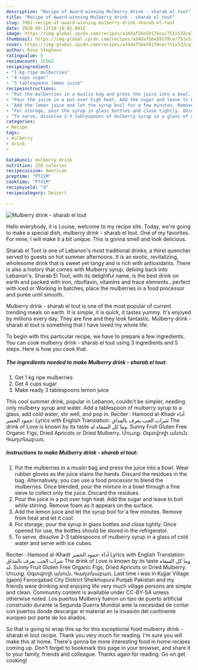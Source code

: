 ```yaml
---
description: "Recipe of Award-winning Mulberry drink - sharab el tout"
title: "Recipe of Award-winning Mulberry drink - sharab el tout"
slug: 3961-recipe-of-award-winning-mulberry-drink-sharab-el-tout
date: 2020-09-13T20:18:02.001Z
image: https://img-global.cpcdn.com/recipes/a34daf56e59178ce/751x532cq70/mulberry-drink-sharab-el-tout-recipe-main-photo.jpg
thumbnail: https://img-global.cpcdn.com/recipes/a34daf56e59178ce/751x532cq70/mulberry-drink-sharab-el-tout-recipe-main-photo.jpg
cover: https://img-global.cpcdn.com/recipes/a34daf56e59178ce/751x532cq70/mulberry-drink-sharab-el-tout-recipe-main-photo.jpg
author: Rose Stephens
ratingvalue: 5
reviewcount: 15562
recipeingredient:
- "1 kg ripe mulberries"
- "4 cups sugar"
- "3 tablespoons lemon juice"
recipeinstructions:
- "Put the mulberries in a muslin bag and press the juice into a bowl. Wear rubber gloves as the juice stains the hands. Discard the residues in the bag. Alternatively, you can use a food processor to blend the mulberries. Once blended, pour the mixture in a bowl through a fine sieve to collect only the juice. Discard the residues."
- "Pour the juice in a pot over high heat. Add the sugar and leave to boil while stirring. Remove foam as it appears on the surface."
- "Add the lemon juice and let the syrup boil for a few minutes. Remove from heat and let it cool."
- "For storage, pour the syrup in glass bottles and close tightly. Once opened for use, the bottles should be stored in the refrigerator."
- "To serve, dissolve 2-3 tablespoons of mulberry syrup in a glass of cold water and serve with ice cubes."
categories:
- Recipe
tags:
- mulberry
- drink
- 

katakunci: mulberry drink  
nutrition: 250 calories
recipecuisine: American
preptime: "PT11M"
cooktime: "PT41M"
recipeyield: "4"
recipecategory: Dessert

---
```



![Mulberry drink - sharab el tout](https://img-global.cpcdn.com/recipes/a34daf56e59178ce/751x532cq70/mulberry-drink-sharab-el-tout-recipe-main-photo.jpg)

Hello everybody, it is Louise, welcome to my recipe site. Today, we're going to make a special dish, mulberry drink - sharab el tout. One of my favorites. For mine, I will make it a bit unique. This is gonna smell and look delicious.

Sharab el Toot is one of Lebanon&#39;s most traditional drinks; a thirst quencher served to guests on hot summer afternoons. It is an exotic, revitalizing, wholesome drink that is sweet yet tangy and is rich with antioxidants. There is also a history that comes with Mulberry syrup, delving back into Lebanon&#39;s. Sharab El Toot, with its delightful name, is the best drink on earth and packed with iron, riboflavin, vitamins and trace elements…perfect with iced or Working in batches, place the mulberries in a food processor and purée until smooth.

Mulberry drink - sharab el tout is one of the most popular of current trending meals on earth. It is simple, it is quick, it tastes yummy. It's enjoyed by millions every day. They are fine and they look fantastic. Mulberry drink - sharab el tout is something that I have loved my whole life.


To begin with this particular recipe, we have to prepare a few ingredients. You can cook mulberry drink - sharab el tout using 3 ingredients and 5 steps. Here is how you cook that.

<!--inarticleads1-->

##### The ingredients needed to make Mulberry drink - sharab el tout:

1. Get 1 kg ripe mulberries
1. Get 4 cups sugar
1. Make ready 3 tablespoons lemon juice


This cool summer drink, popular in Lebanon, couldn&#39;t be simpler, needing only mulberry syrup and water. Add a tablespoon of mulberry syrup to a glass, add cold water, stir well, and pop in. Reciter : Hamood al-Khadr أداء :حمود الخضر Lyrics with English Translation: شراب الحب يعرف بالمذاق The drink of Love is known by its taste وما كل السقاة له. Sunny Fruit Gluten Free Organic Figs, Dried Apricots or Dried Mulberry. Մուտք. Օգտվողի անուն. Գաղտնաբառ. 

<!--inarticleads2-->

##### Instructions to make Mulberry drink - sharab el tout:

1. Put the mulberries in a muslin bag and press the juice into a bowl. Wear rubber gloves as the juice stains the hands. Discard the residues in the bag. Alternatively, you can use a food processor to blend the mulberries. Once blended, pour the mixture in a bowl through a fine sieve to collect only the juice. Discard the residues.
1. Pour the juice in a pot over high heat. Add the sugar and leave to boil while stirring. Remove foam as it appears on the surface.
1. Add the lemon juice and let the syrup boil for a few minutes. Remove from heat and let it cool.
1. For storage, pour the syrup in glass bottles and close tightly. Once opened for use, the bottles should be stored in the refrigerator.
1. To serve, dissolve 2-3 tablespoons of mulberry syrup in a glass of cold water and serve with ice cubes.


Reciter : Hamood al-Khadr أداء :حمود الخضر Lyrics with English Translation: شراب الحب يعرف بالمذاق The drink of Love is known by its taste وما كل السقاة له. Sunny Fruit Gluten Free Organic Figs, Dried Apricots or Dried Mulberry. Մուտք. Օգտվողի անուն. Գաղտնաբառ. Last time i was in Kujjar Village (gaon) Farooqabad City District Sheikhupura Punjab Pakistan and my friends were drinking and enjoying life very much village persons are simple and clean. Community content is available under CC-BY-SA unless otherwise noted. Los puertos Mulberry fueron un tipo de puerto artificial construido durante la Segunda Guerra Mundial ante la necesidad de contar con puertos donde descargar el material en la invasión del continente europeo por parte de los aliados. 

So that is going to wrap this up for this exceptional food mulberry drink - sharab el tout recipe. Thank you very much for reading. I'm sure you will make this at home. There's gonna be more interesting food in home recipes coming up. Don't forget to bookmark this page in your browser, and share it to your family, friends and colleague. Thanks again for reading. Go on get cooking!
